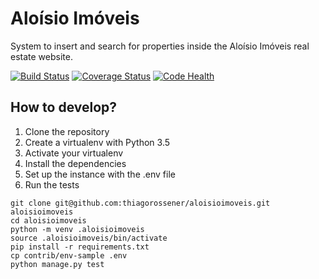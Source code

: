 # Aloísio Imóveis

System to insert and search for properties inside the Aloísio Imóveis real estate website.

[![Build Status](https://travis-ci.org/thiagorossener/aloisioimoveis.svg?branch=master)](https://travis-ci.org/thiagorossener/aloisioimoveis)
[![Coverage Status](https://coveralls.io/repos/github/thiagorossener/aloisioimoveis/badge.svg?branch=master)](https://coveralls.io/github/thiagorossener/aloisioimoveis?branch=master)
[![Code Health](https://landscape.io/github/thiagorossener/aloisioimoveis/master/landscape.svg?style=flat)](https://landscape.io/github/thiagorossener/aloisioimoveis/master)

## How to develop?

1. Clone the repository
2. Create a virtualenv with Python 3.5
3. Activate your virtualenv
4. Install the dependencies
5. Set up the instance with the .env file
6. Run the tests

```console
git clone git@github.com:thiagorossener/aloisioimoveis.git aloisioimoveis
cd aloisioimoveis
python -m venv .aloisioimoveis
source .aloisioimoveis/bin/activate
pip install -r requirements.txt
cp contrib/env-sample .env
python manage.py test
```
